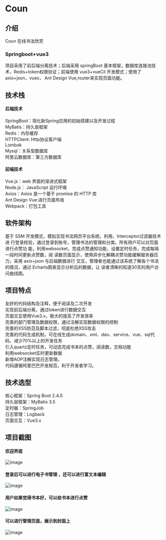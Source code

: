 # Coun

## 介绍
Coun 在线书法欣赏
### Springboot+vue3
项目采用了前后端分离技术；后端采用 springBoot 基本框架，数据库连接池技
术，Redis+token权限验证；前端使用 vue3+vueCil 开发模式；使用了 axio+json，vuex，
Ant Design Vue,router来实现页面功能。

## 技术栈
#### 后端技术
SpringBoot：简化新Spring应用的初始搭建以及开发过程  
MyBatis：持久层框架  
Redis：内存缓存  
HTTPClient: Http协议客户端    
Lombok  
Mysql：关系型数据库  
阿里云数据库：第三方数据库
#### 前端技术  
Vue.js：web 界面的渐进式框架  
Node.js： JavaScript 运行环境  
Axios：Axios 是一个基于 promise 的 HTTP 库  
Ant Design Vue:进行页面布局  
Webpack：打包工具  


## 软件架构
基于 SSM 开发模式，模拟实现书法网页平台系统，利用，Interceptor过滤器技术进
行登录校验，通过登录到账号，管理书法的管理和分类。所有用户可以对页面进行点赞功
能，利用websocket，完成点赞通知功能，设置定时任务，完成每隔一段时间更新点赞数，阅
读数页面显示，使用异步化解耦点赞功能缓解服务器压力，采用 axio+json 与后端数据进行
交互，管理者也能通过该系统了解各个书法的情况，通过 Echarts图表显示分析后的数据，让
读者清晰的知道30天的用户访问曲线图。


## 项目特点
友好的代码结构及注释，便于阅读及二次开发  
实现前后端分离，通过token进行数据交互  
页面交互使用Vue3.x，极大的提高了开发效率  
完善的部门管理及数据权限，通过注解实现数据权限的控制  
完善的XSS防范及脚本过滤，彻底杜绝XSS攻击  
完善的代码生成机制，可在线生成domain、xml、dao、service、vue、sql代码，减少70%以上的开发任务  
引入quartz定时任务，可动态完成书本的点赞，阅读数，文档功能  
利用websocket实时更新数据  
新增AOP注解实现日志管理。  
代码遵循阿里巴巴开发规范，利于开发者学习。  



## 技术选型
核心框架：Spring Boot 2.4.0  
持久层框架：MyBatis 3.5  
定时器：SpringJob  
日志管理：Logback  
页面交互：Vue3.x  

## 项目截图
#### 欢迎界面  
![image](https://user-images.githubusercontent.com/116629035/199486607-e2c9e021-bc6f-4b20-9ad7-59bf6de522cb.png)  
#### 登录后可以进行电子书管理 ，还可以进行富文本编辑
![image](https://user-images.githubusercontent.com/116629035/199486009-8d8b12cd-37f8-4245-a2d2-6509765d80b1.png)

#### 用户如果觉得书本好，可以给书本进行点赞
![image](https://user-images.githubusercontent.com/116629035/199486423-8b4b8176-fe0e-4a02-b970-b13ddd197dc5.png)

#### 可以进行管理页面，展示到封面上
![image](https://user-images.githubusercontent.com/116629035/199486696-710e1cbb-9310-4d39-8ce3-4f825b4f2d40.png)



